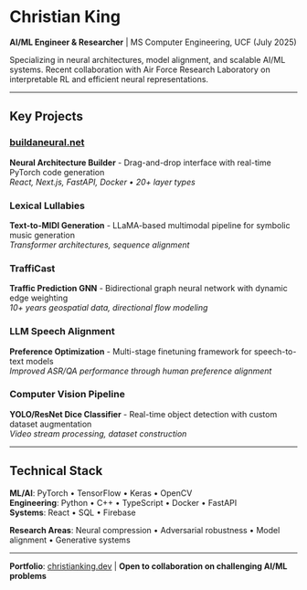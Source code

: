 # Christian King

**AI/ML Engineer & Researcher** | MS Computer Engineering, UCF (July 2025)

Specializing in neural architectures, model alignment, and scalable AI/ML systems. Recent collaboration with Air Force Research Laboratory on interpretable RL and efficient neural representations.

---

## Key Projects

### [buildaneural.net](https://www.buildaneural.net)
**Neural Architecture Builder** - Drag-and-drop interface with real-time PyTorch code generation  
*React, Next.js, FastAPI, Docker • 20+ layer types*

### Lexical Lullabies  
**Text-to-MIDI Generation** - LLaMA-based multimodal pipeline for symbolic music generation  
*Transformer architectures, sequence alignment*

### TraffiCast
**Traffic Prediction GNN** - Bidirectional graph neural network with dynamic edge weighting  
*10+ years geospatial data, directional flow modeling*

### LLM Speech Alignment  
**Preference Optimization** - Multi-stage finetuning framework for speech-to-text models  
*Improved ASR/QA performance through human preference alignment*

### Computer Vision Pipeline  
**YOLO/ResNet Dice Classifier** - Real-time object detection with custom dataset augmentation  
*Video stream processing, dataset construction*

---

## Technical Stack

**ML/AI**: PyTorch • TensorFlow • Keras • OpenCV  
**Engineering**: Python • C++ • TypeScript • Docker • FastAPI  
**Systems**: React • SQL • Firebase  

**Research Areas**: Neural compression • Adversarial robustness • Model alignment • Generative systems

---

**Portfolio**: [christianking.dev](https://christianking.dev) | **Open to collaboration on challenging AI/ML problems**
